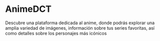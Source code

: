 # AnimeDCT
Descubre una plataforma dedicada al anime, donde podrás explorar una amplia variedad de imágenes, información sobre tus series favoritas, así como detalles sobre los personajes más icónicos
